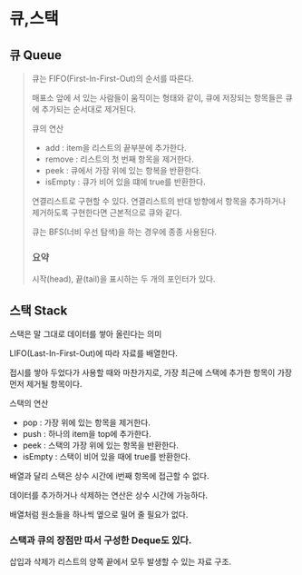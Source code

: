 # 큐,스택

## 큐 Queue

> 큐는 FIFO(First-In-First-Out)의 순서를 따른다.
>
> 매표소 앞에 서 있는 사람들이 움직이는 형태와 같이, 큐에 저장되는 항목들은 큐에 추가되는 순서대로 제거된다.
>
> 큐의 연산
>
> - add : item을 리스트의 끝부분에 추가한다.
> - remove : 리스트의 첫 번째 항목을 제거한다.
> - peek : 큐에서 가장 위에 있는 항복을 반환한다.
> - isEmpty : 큐가 비어 있을 떄에 true를 반환한다.
>
> 연결리스트로 구현할 수 있다. 연결리스트의 반대 방향에서 항목을 추가하거나 제거하도록 구현한다면 근본적으로 큐와 같다.
>
> 큐는 BFS(너비 우선 탐색)을 하는 경우에 종종 사용된다.
>
> ### 요약
>
> 시작(head), 끝(tail)을 표시하는 두 개의 포인터가 있다.



## 스택 Stack

스택은 말 그대로 데이터를 쌓아 올린다는 의미

LIFO(Last-In-First-Out)에 따라 자료를 배열한다.

접시를 쌓아 두었다가 사용할 때와 마찬가지로, 가장 최근에 스택에 추가한 항목이 가장 먼저 제거될 항목이다.

스택의 연산

- pop : 가장 위에 있는 항목을 제거한다.
- push : 하나의 item을 top에 추가한다.
- peek :  스택의 가장 위에 있는 항목을 반환한다.
- isEmpty :  스택이 비어 있을 때에 true를 반환한다.

배열과 달리 스택은 상수 시간에 i번째 항목에 접근할 수 없다.

데이터를 추가하거나 삭제하는 연산은 상수 시간에 가능하다.

배열처럼 원소들을 하나씩 옆으로 밀어 줄 필요가 없다.





### 스택과 큐의 장점만 따서 구성한 Deque도 있다.

삽입과 삭제가 리스트의 양쪽 끝에서 모두 발생할 수 있는 자료 구조.
